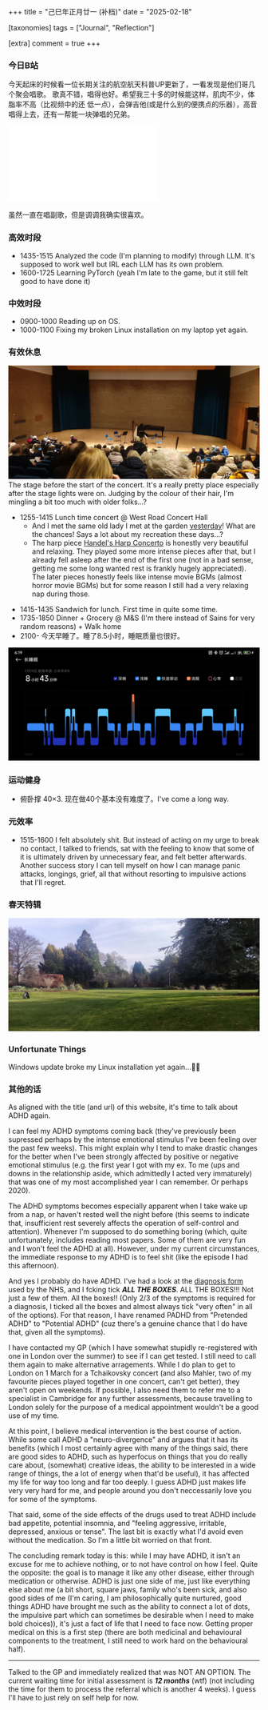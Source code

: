 +++
title = "己巳年正月廿一 (补档)"
date = "2025-02-18"

[taxonomies]
tags = ["Journal", "Reflection"]

[extra]
comment = true
+++

<!-- > @My EX: I have made a decision. Stay tuned for the blog post this weekend. -->

### 今日B站
今天起床的时候看一位长期关注的航空航天科普UP更新了，一看发现是他们哥几个聚会唱歌。
歌真不错，唱得也好。希望我三十多的时候能这样，肌肉不少，体脂率不高（比视频中的还
低一点），会弹吉他(或是什么别的便携点的乐器），高音唱得上去，还有一帮能一块弹唱的兄弟。

<iframe src="//player.bilibili.com/player.html?isOutside=true&aid=114022573738828&bvid=BV1swAceGE5y&cid=28448719467&p=1" scrolling="yes" border="0" frameborder="no" framespacing="0" allowfullscreen="true"></iframe>

虽然一直在唱副歌，但是调调我确实很喜欢。

### 高效时段
- 1435-1515 Analyzed the code (I'm planning to modify) through LLM. It's supposed to
    work well but IRL each LLM has its own problem.
- 1600-1725 Learning PyTorch (yeah I'm late to the game, but it still felt good to have done it)

### 中效时段
- 0900-1000 Reading up on OS.
- 1000-1100 Fixing my broken Linux installation on my laptop yet again.

### 有效休息
![img](/img/concert-02-18.jpg)
The stage before the start of the concert. It's a really pretty place especially
after the stage lights were on. Judging by the colour of their hair, I'm mingling
a bit too much with older folks...?

- 1255-1415 Lunch time concert @ West Road Concert Hall
    - And I met the same old lady I met at the garden [yesterday](@/journals/2025-02-17.md)! What are the chances!
        Says a lot about my recreation these days...?
    - The harp piece [Handel's Harp
        Concerto](https://www.youtube.com/watch?v=8jHr4t3JiGc&ab_channel=JuliaRovinsky)
        is honestly very beautiful and relaxing. They played some more intense pieces
        after that, but I already fell asleep after the end of the first one (not in a
        bad sense, getting me some long wanted rest is frankly hugely appreciated). The
        later pieces honestly feels like intense movie BGMs (almost horror movie BGMs)
        but for some reason I still had a very relaxing nap during those.

<!-- TODO: include a picture of the concert -->
- 1415-1435 Sandwich for lunch. First time in quite some time.
- 1735-1850 Dinner + Grocery @ M&S (I'm there instead of Sains for very random reasons) + Walk home
- 2100-     今天早睡了。睡了8.5小时，睡眠质量也很好。

![sleep](/img/sleep_data.jpg)

### 运动健身
- 俯卧撑 40×3. 现在做40个基本没有难度了。I've come a long way.

### 元效率
- 1515-1600 I felt absolutely shit. But instead of acting on my urge to break no contact,
    I talked to friends, sat with the feeling to know that some of it is ultimately driven
    by unnecessary fear, and felt better afterwards. Another success story I can tell myself
    on how I can manage panic attacks, longings, grief, all that without resorting to impulsive
    actions that I'll regret.

### 春天特辑
![img](/img/garden-02-18.jpg)

### Unfortunate Things

Windows update broke my Linux installation yet again...😮‍💨

### 其他的话

As aligned with the title (and url) of this website, it's time to talk about ADHD again.

I can feel my ADHD symptoms coming back (they've previously been supressed perhaps by
the intense emotional stimulus I've been feeling over the past few weeks). This might
explain why I tend to make drastic changes for the better when I've been strongly
affected by positive or negative emotional stimulus (e.g. the first year I got with
my ex. To me (ups and downs in the relationship aside, which admittedly I acted
very immaturely) that was one of my most accomplished year I can remember. Or perhaps
2020).

The ADHD symptoms becomes especially apparent when I take wake up from a nap,
or haven't rested well the night before (this seems to indicate that,
insufficient rest severely affects the operation of self-control and
attention). Whenever I'm supposed to do something boring (which, quite
unfortunately, includes reading most papers. Some of them are very fun and I
won't feel the ADHD at all). However, under my current circumstances, the immediate
response to my ADHD is to feel shit (like the episode I had this afternoon).

And yes I probably do have ADHD. I've had a look at the [diagnosis
form](https://bsw.icb.nhs.uk/wp-content/uploads/sites/6/2022/06/Adult-ADHD-Self-Report-Scale-ASRS-white.pdf)
used by the NHS, and I fcking tick ***ALL THE BOXES***. ALL THE BOXES!!! Not
just a few of them. All the boxes!! (Only 2/3 of the symptoms is required for a
diagnosis, I ticked all the boxes and almost always tick "very often" in all
of the options). For that reason, I have renamed PADHD from "Pretended ADHD"
to "Potential ADHD" (cuz there's a genuine chance that I do have that, given
all the symptoms).

I have contacted my GP (which I have somewhat stupidly re-registered with one in
London over the summer) to see if I can get tested. I still need to call them
again to make alternative arragements. While I do plan to get to London on 1
March for a Tchaikovsky concert (and also Mahler, two of my favourite pieces
played together in one concert, can't get better), they aren't open on
weekends. If possible, I also need them to refer me to a specialist in
Cambridge for any further assessments, because travelling to London solely
for the purpose of a medical appointment wouldn't be a good use of my time.

At this point, I believe medical intervention is the best course of action.
While some call ADHD a "neuro-divergence" and argues that it has its benefits
(which I most certainly agree with many of the things said, there are good sides
to ADHD, such as hyperfocus on things that you do really care about, (somewhat)
creative ideas, the ability to be interested in a wide range of things, the a lot of
energy when that'd be useful), it has affected my life for way too long and far
too deeply. I guess ADHD just makes life very very hard for me, and people
around you don't neccessarily love you for some of the symptoms.

That said, some of the side effects of the drugs used to treat ADHD include
bad appetite, potential insomnia, and "feeling aggressive, irritable, depressed,
anxious or tense". The last bit is exactly what I'd avoid even without the
medication. So I'm a little bit worried on that front.

The concluding remark today is this: while I may have ADHD, it isn't an excuse
for me to achieve nothing, or to not have control on how I feel. Quite the
opposite: the goal is to manage it like any other disease, either through
medication or otherwise. ADHD is just one side of me, just like everything else
about me (a bit short, square jaws, family who's been sick, and also good sides
of me (I'm caring, I am philosophically quite nurtured, good things ADHD have
brought me such as the ability to connect a lot of dots, the impulsive part
which can sometimes be desirable when I need to make bold choices)), it's just
a fact of life that I need to face now. Getting proper medical on this is a first
step (there are both medicinal and behavioural components to the treatment, I
still need to work hard on the behavioural half).

---

Talked to the GP and immediately realized that was NOT AN OPTION. The current
waiting time for initial assessment is ***12 months*** (wtf) (not including the
time for them to process the referral which is another 4 weeks). I guess I'll
have to just rely on self help for now.
